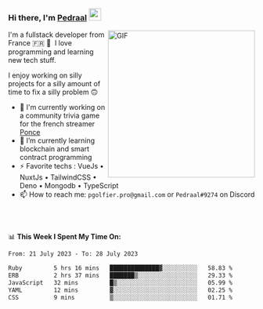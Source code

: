 ### Hi there, I'm <a href="https://pedraal.dev" target="_blank">Pedraal</a> <img src="https://media.giphy.com/media/hvRJCLFzcasrR4ia7z/giphy.gif" width="25px">
<img align="right" alt="GIF" src="https://pedraal.dev/avatar.png" width="300" height="300" />

I'm a fullstack developer from France 🇫🇷 🥖 &nbsp;I love programming and learning new
tech stuff.

I enjoy working on silly projects for a silly amount of time to fix a silly problem 🙃

- 🔭  I'm currently working on a community trivia game for the french streamer <a href="https://twitch.tv/ponce" target="_blank">Ponce</a>
- 🌱 I’m currently learning blockchain and smart contract programming
- ⚡ Favorite techs : VueJs &bull; NuxtJs &bull; TailwindCSS &bull; Deno &bull; Mongodb &bull; TypeScript
- 📫 How to reach me: `pgolfier.pro@gmail.com` or `Pedraal#9274` on Discord

<br>
<br>

📊 **This Week I Spent My Time On:**
<!--START_SECTION:waka-->

```txt
From: 21 July 2023 - To: 28 July 2023

Ruby         5 hrs 16 mins   ██████████████▓░░░░░░░░░░   58.83 %
ERB          2 hrs 37 mins   ███████▒░░░░░░░░░░░░░░░░░   29.33 %
JavaScript   32 mins         █▒░░░░░░░░░░░░░░░░░░░░░░░   05.99 %
YAML         12 mins         ▓░░░░░░░░░░░░░░░░░░░░░░░░   02.25 %
CSS          9 mins          ▒░░░░░░░░░░░░░░░░░░░░░░░░   01.71 %
```

<!--END_SECTION:waka-->
